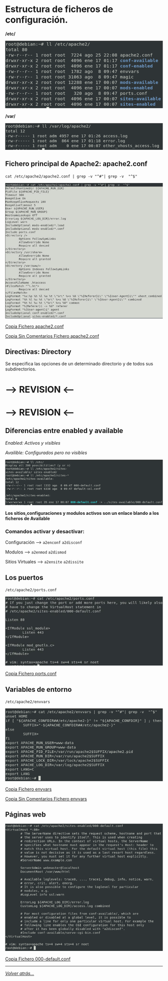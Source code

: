 # Estructura de ficheros de configuración.

**/etc/**

![FicherosApache](/imagenes/apache2/ficherosConfiguracion.png)

**/var/**

![FicherosApache](/imagenes/apache2/ficherosEnVarLogs.png)

## Fichero principal de Apache2: apache2.conf

``cat /etc/apache2/apache2.conf | grep -v "^#"| grep -v  "^$"``

![FicherosApache](/imagenes/apache2/apache2_conf.jpg)

[Copia Fichero apache2.conf](/apache2/EstructuraFicherosConfiguracion/apache2.conf)

[Copia Sin Comentarios Fichero apache2.conf](/apache2/EstructuraFicherosConfiguracion/apache2.conf.SINCOMENTARIOS)

## Directivas: Directory
Se especifica las opciones de un determinado directorio y de todos sus subdirectorios.
# --> REVISION <--
# --> REVISION <--

## Diferencias entre enabled y available

*Enabled: Activos y visibles*

*Availible: Configurados pero no visibles*

![FicherosApache](/imagenes/apache2/EnableAvailable.png)

**Los sitios,configuraciones y modulos activos son un enlace blando a los ficheros de Available**

### Comandos activar y desactivar:

Configuración --> ``a2enconf`` ``a2disconf``

Modulos --> ``a2enmod`` ``a2dismod``

Sitios Virtuales --> ``a2ensite`` ``a2dissite``

## Los puertos

``/etc/apache2/ports.conf``

![FicherosApache](/imagenes/apache2/ports_conf.jpg)

[Copia Fichero ports.conf](/apache2/EstructuraFicherosConfiguracion/ports.conf)

## Variables de entorno

``/etc/apache2/envvars``

![FicherosApache](/imagenes/apache2/ficheroenvvars.jpg)

[Copia Fichero envvars](/apache2/EstructuraFicherosConfiguracion/envvars)

[Copia Sin Comentarios Fichero envvars](/apache2/EstructuraFicherosConfiguracion/envvars.SINCOMENTARIOS)
## Páginas web

![FicherosApache](/imagenes/apache2/sitiosVirtuales.png)

[Copia Fichero 000-default.conf](/apache2/EstructuraFicherosConfiguracion/000-default.conf)

_________________________________________________
*[Volver atrás...](../../README.md)*